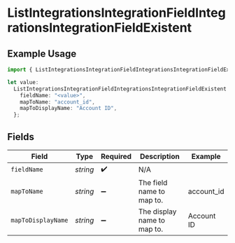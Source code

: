 # ListIntegrationsIntegrationFieldIntegrationsIntegrationFieldExistent

## Example Usage

```typescript
import { ListIntegrationsIntegrationFieldIntegrationsIntegrationFieldExistent } from "@amp-labs/sdk-node-platform/models/operations";

let value:
  ListIntegrationsIntegrationFieldIntegrationsIntegrationFieldExistent = {
    fieldName: "<value>",
    mapToName: "account_id",
    mapToDisplayName: "Account ID",
  };
```

## Fields

| Field                       | Type                        | Required                    | Description                 | Example                     |
| --------------------------- | --------------------------- | --------------------------- | --------------------------- | --------------------------- |
| `fieldName`                 | *string*                    | :heavy_check_mark:          | N/A                         |                             |
| `mapToName`                 | *string*                    | :heavy_minus_sign:          | The field name to map to.   | account_id                  |
| `mapToDisplayName`          | *string*                    | :heavy_minus_sign:          | The display name to map to. | Account ID                  |